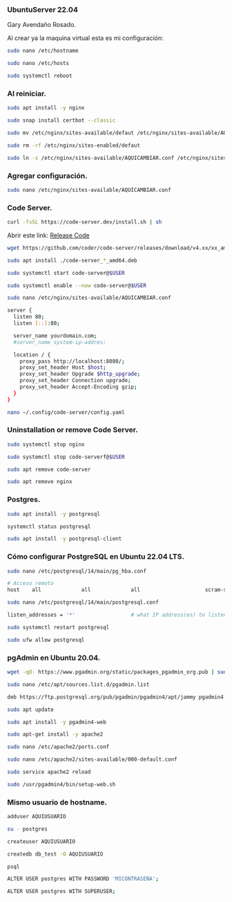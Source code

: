 ### UbuntuServer 22.04
Gary Avendaño Rosado.

Al crear ya la maquina virtual esta es mi configuración:

```bash
sudo nano /etc/hostname
```
```bash
sudo nano /etc/hosts
```
```bash
sudo systemctl reboot
```

### Al reiniciar.

```bash
sudo apt install -y nginx
```
```bash
sudo snap install certbot --classic
```
```bash
sudo mv /etc/nginx/sites-available/defaut /etc/nginx/sites-available/AQUICAMBIAR.conf
```
```bash
sudo rm -rf /etc/nginx/sites-enabled/defaut
```
```bash
sudo ln -s /etc/nginx/sites-available/AQUICAMBIAR.conf /etc/nginx/sites-enabled/
```
### Agregar configuración.

```bash
sudo nano /etc/nginx/sites-available/AQUICAMBIAR.conf
```

### Code Server.

```bash
curl -fsSL https://code-server.dev/install.sh | sh
```

Abrir este link: [Release Code](https://github.com/coder/code-server/releases)

```bash
wget https://github.com/coder/code-server/releases/download/v4.xx/xx_amd64.deb
```
```bash
sudo apt install ./code-server_*_amd64.deb
```
```bash
sudo systemctl start code-server@$USER
```
```bash
sudo systemctl enable --now code-server@$USER
```
```bash
sudo nano /etc/nginx/sites-available/AQUICAMBIAR.conf
```
```bash
server {
  listen 80;
  listen [::]:80;

  server_name yourdomain.com;
  #server_name system-ip-addres;

  location / {
    proxy_pass http://localhost:8080/;
    proxy_set_header Host $host;
    proxy_set_header Upgrade $http_upgrade;
    proxy_set_header Connection upgrade;
    proxy_set_header Accept-Encoding gzip;
  }
}
```
```bash
nano ~/.config/code-server/config.yaml
```

### Uninstallation or remove Code Server.

```bash
sudo systemctl stop nginx
```
```bash
sudo systemctl stop code-serverf@$USER
```
```bash
sudo apt remove code-server
```
```bash
sudo apt remove nginx
```

### Postgres.

```bash
sudo apt install -y postgresql
```
```bash
systemctl status postgresql
```
```bash
sudo apt install -y postgresql-client
```

### Cómo configurar PostgreSQL en Ubuntu 22.04 LTS.

```bash
sudo nano /etc/postgresql/14/main/pg_hba.conf
```
```bash
# Acceso remoto
host    all             all             all                     scram-sha-256
```
```bash
sudo nano /etc/postgresql/14/main/postgresql.conf
```
```bash
listen_addresses = '*'                  # what IP address(es) to listen on;
```
```bash
sudo systemctl restart postgresql
```
```bash
sudo ufw allow postgresql
```

### pgAdmin en Ubuntu 20.04.

```bash
wget -qO- https://www.pgadmin.org/static/packages_pgadmin_org.pub | sudo apt-key add -
```
```bash
sudo nano /etc/apt/sources.list.d/pgadmin.list
```
```bash
deb https://ftp.postgresql.org/pub/pgadmin/pgadmin4/apt/jammy pgadmin4 main
```
```bash
sudo apt update
```
```bash
sudo apt install -y pgadmin4-web
```
```bash
sudo apt-get install -y apache2
```
```bash
sudo nano /etc/apache2/ports.conf
```
```bash
sudo nano /etc/apache2/sites-available/000-default.conf
```
```bash
sudo service apache2 reload
```
```bash
sudo /usr/pgadmin4/bin/setup-web.sh
```

### Mismo usuario de hostname.

```bash
adduser AQUIUSUARIO
```
```bash
su - postgres
```
```bash
createuser AQUIUSUARIO
```
```bash
createdb db_test -O AQUIUSUARIO
```
```bash
psql
```
```bash
ALTER USER postgres WITH PASSWORD 'MICONTRASEÑA';
```
```bash
ALTER USER postgres WITH SUPERUSER;
```
